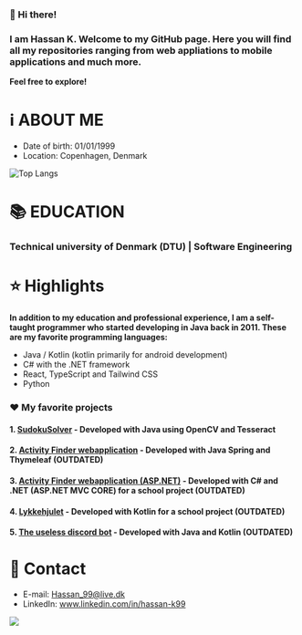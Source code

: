 
### 👋 Hi there!
### I am Hassan K. Welcome to my GitHub page. Here you will find all my repositories ranging from web appliations to mobile applications and much more.<br>
<b>Feel free to explore!</b>

# ℹ️ ABOUT ME
 
* Date of birth: 01/01/1999
* Location: Copenhagen, Denmark

![Top Langs](https://github-readme-stats.vercel.app/api/top-langs/?username=stonebank&layout=compact&langs_count=9&theme=dracula)

# 📚 EDUCATION

### Technical university of Denmark (DTU) | Software Engineering 

# :star: Highlights

<b>In addition to my education and professional experience, I am a self-taught programmer who started developing in Java back in 2011. These are my favorite programming languages:</b>

* Java / Kotlin (kotlin primarily for android development)
* C# with the .NET framework
* React, TypeScript and Tailwind CSS
* Python

### ❤️ My favorite projects

#### 1. [SudokuSolver](https://github.com/Stonebank/SudokuSolver) - Developed with Java using OpenCV and Tesseract 
#### 2. [Activity Finder webapplication](https://github.com/Stonebank/activityfinder_webapplication) - Developed with Java Spring and Thymeleaf **(OUTDATED)**
#### 3. [Activity Finder webapplication (ASP.NET)](https://github.com/Stonebank/activityfinder_asp.net) - Developed with C# and .NET (ASP.NET MVC CORE) for a school project **(OUTDATED)**
#### 4. [Lykkehjulet](https://github.com/Stonebank/Lykkehjulet) - Developed with Kotlin for a school project **(OUTDATED)**
#### 5. [The useless discord bot](https://github.com/Stonebank/TheUselessBot) - Developed with Java and Kotlin **(OUTDATED)**

# 🔗 Contact
* E-mail: Hassan_99@live.dk<br>
* LinkedIn: www.linkedin.com/in/hassan-k99

![](https://komarev.com/ghpvc/?username=stonebank)

